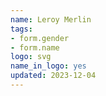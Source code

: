 ```yaml
---
name: Leroy Merlin
tags:
- form.gender
- form.name
logo: svg
name_in_logo: yes
updated: 2023-12-04
---
```


